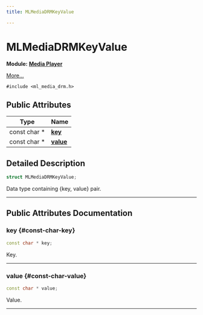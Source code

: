 ```yaml
---
title: MLMediaDRMKeyValue

---
```


# MLMediaDRMKeyValue

**Module:** **[Media Player](/api-ref/api/Modules/group___media_player/group___media_player.md)**



 [More...](#detailed-description)


`#include <ml_media_drm.h>`

## Public Attributes

| Type           | Name           |
| -------------- | -------------- |
| const char * | **[key](/api-ref/api/Modules/group___media_player/struct_m_l_media_d_r_m_key_value.md#const-char-key)**  |
| const char * | **[value](/api-ref/api/Modules/group___media_player/struct_m_l_media_d_r_m_key_value.md#const-char-value)**  |

## Detailed Description

```cpp
struct MLMediaDRMKeyValue;
```


Data type containing {key, value} pair. 





-----------
## Public Attributes Documentation

### key {#const-char-key}

```cpp
const char * key;
```


Key. 





-----------

### value {#const-char-value}

```cpp
const char * value;
```


Value. 





-----------

